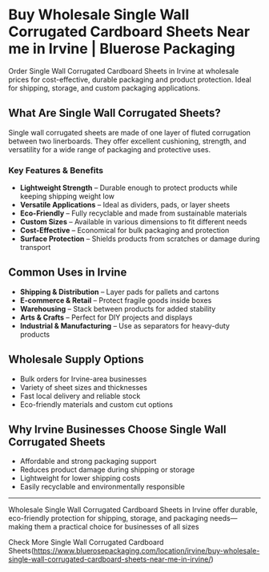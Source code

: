 # Buy Wholesale Single Wall Corrugated Cardboard Sheets Near me in Irvine | Bluerose Packaging

Order Single Wall Corrugated Cardboard Sheets in Irvine at wholesale prices for cost-effective, durable packaging and product protection. Ideal for shipping, storage, and custom packaging applications.

## What Are Single Wall Corrugated Sheets?

Single wall corrugated sheets are made of one layer of fluted corrugation between two linerboards. They offer excellent cushioning, strength, and versatility for a wide range of packaging and protective uses.

### Key Features & Benefits

- **Lightweight Strength** – Durable enough to protect products while keeping shipping weight low  
- **Versatile Applications** – Ideal as dividers, pads, or layer sheets  
- **Eco-Friendly** – Fully recyclable and made from sustainable materials  
- **Custom Sizes** – Available in various dimensions to fit different needs  
- **Cost-Effective** – Economical for bulk packaging and protection  
- **Surface Protection** – Shields products from scratches or damage during transport  

## Common Uses in Irvine

- **Shipping & Distribution** – Layer pads for pallets and cartons  
- **E-commerce & Retail** – Protect fragile goods inside boxes  
- **Warehousing** – Stack between products for added stability  
- **Arts & Crafts** – Perfect for DIY projects and displays  
- **Industrial & Manufacturing** – Use as separators for heavy-duty products  

## Wholesale Supply Options

- Bulk orders for Irvine-area businesses  
- Variety of sheet sizes and thicknesses  
- Fast local delivery and reliable stock  
- Eco-friendly materials and custom cut options  

## Why Irvine Businesses Choose Single Wall Corrugated Sheets

- Affordable and strong packaging support  
- Reduces product damage during shipping or storage  
- Lightweight for lower shipping costs  
- Easily recyclable and environmentally responsible  

---

Wholesale Single Wall Corrugated Cardboard Sheets in Irvine offer durable, eco-friendly protection for shipping, storage, and packaging needs—making them a practical choice for businesses of all sizes

Check More Single Wall Corrugated Cardboard Sheets(https://www.bluerosepackaging.com/location/irvine/buy-wholesale-single-wall-corrugated-cardboard-sheets-near-me-in-irvine/)
